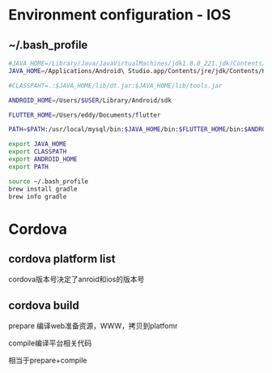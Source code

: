# Environment configuration - IOS

## ~/.bash_profile

```bash
#JAVA_HOME=/Library/Java/JavaVirtualMachines/jdk1.8.0_221.jdk/Contents/Home
JAVA_HOME=/Applications/Android\ Studio.app/Contents/jre/jdk/Contents/Home

#CLASSPAHT=.:$JAVA_HOME/lib/dt.jar:$JAVA_HOME/lib/tools.jar

ANDROID_HOME=/Users/$USER/Library/Android/sdk

FLUTTER_HOME=/Users/eddy/Documents/flutter

PATH=$PATH:/usr/local/mysql/bin:$JAVA_HOME/bin:$FLUTTER_HOME/bin:$ANDROID_HOME:$ANDROID_HOME/tools:$ANDROID_HOME/platform-tools:$ANDROID_HOME/tools/bin

export JAVA_HOME
export CLASSPATH
export ANDROID_HOME
export PATH
```

```bash
source ~/.bash_profile
brew install gradle
brew info gradle
```





# Cordova

## cordova platform list

cordova版本号决定了anroid和ios的版本号

## cordova build <platform>

prepare 编译web准备资源，WWW，拷贝到platfomr

compile编译平台相关代码

相当于prepare+compile
